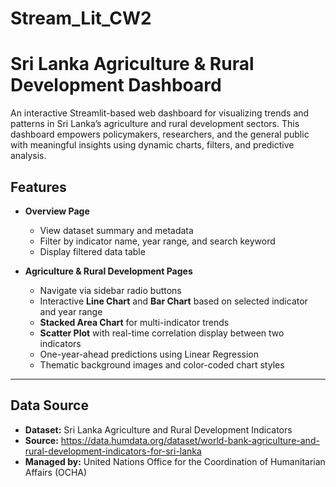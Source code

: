 # Stream_Lit_CW2
# Sri Lanka Agriculture & Rural Development Dashboard

An interactive Streamlit-based web dashboard for visualizing trends and patterns in Sri Lanka’s agriculture and rural development sectors. This dashboard empowers policymakers, researchers, and the general public with meaningful insights using dynamic charts, filters, and predictive analysis.

## Features

- **Overview Page**
  - View dataset summary and metadata
  - Filter by indicator name, year range, and search keyword
  - Display filtered data table

- **Agriculture & Rural Development Pages**
  - Navigate via sidebar radio buttons
  - Interactive **Line Chart** and **Bar Chart** based on selected indicator and year range
  - **Stacked Area Chart** for multi-indicator trends
  - **Scatter Plot** with real-time correlation display between two indicators
  - One-year-ahead predictions using Linear Regression
  - Thematic background images and color-coded chart styles

---

## Data Source

- **Dataset:** Sri Lanka Agriculture and Rural Development Indicators  
- **Source:** https://data.humdata.org/dataset/world-bank-agriculture-and-rural-development-indicators-for-sri-lanka  
- **Managed by:** United Nations Office for the Coordination of Humanitarian Affairs (OCHA)